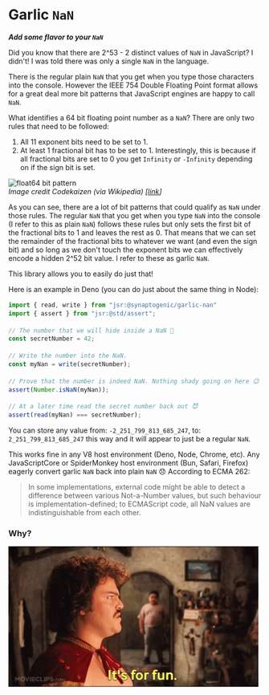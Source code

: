 
# Garlic `NaN`

_**Add some flavor to your `NaN`**_

Did you know that there are 2^53 - 2 distinct values of `NaN` in JavaScript? I
didn't! I was told there was only a single `NaN` in the language.

There is the regular plain `NaN` that you get when you type those characters
into the console. However the IEEE 754 Double Floating Point format allows for
a great deal more bit patterns that JavaScript engines are happy to call
`NaN`.

What identifies a 64 bit floating point number as a `NaN`? There are only two
rules that need to be followed:

1. All 11 exponent bits need to be set to 1.
2. At least 1 fractional bit has to be set to 1. Interestingly, this is
   because if all fractional bits are set to 0 you get `Infinity` or
   `-Infinity` depending on if the sign bit is set.

![float64 bit pattern][bit-pattern]  
_Image credit Codekaizen (via Wikipedia) [[link][bit-pattern-src]]_

As you can see, there are a lot of bit patterns that could qualify as `NaN`
under those rules. The regular `NaN` that you get when you type `NaN` into the
console (I refer to this as plain `NaN`) follows these rules but only sets the
first bit of the fractional bits to 1 and leaves the rest as 0. That means that
we can set the remainder of the fractional bits to whatever we want (and even
the sign bit) and so long as we don't touch the exponent bits we can
effectively encode a hidden 2^52 bit value. I refer to these as garlic `NaN`.

This library allows you to easily do just that!

Here is an example in Deno (you can do just about the same thing in Node):

```typescript
import { read, write } from "jsr:@synaptogenic/garlic-nan"
import { assert } from "jsr:@std/assert";

// The number that we will hide inside a NaN 🤫
const secretNumber = 42;

// Write the number into the NaN.
const myNan = write(secretNumber);

// Prove that the number is indeed NaN. Nothing shady going on here 😉
assert(Number.isNaN(myNan));

// At a later time read the secret number back out 😈
assert(read(myNan) === secretNumber);
```

You can store any value from: `-2_251_799_813_685_247`, to:
`2_251_799_813_685_247` this way and it will appear to just be a regular
`NaN`.

This works fine in any V8 host environment (Deno, Node, Chrome, etc). Any
JavaScriptCore or SpiderMonkey host environment (Bun, Safari, Firefox) eagerly
convert garlic `NaN` back into plain `NaN` 😞 According to ECMA 262:

> In some implementations, external code might be able to detect a difference
> between various Not-a-Number values, but such behaviour is
> implementation-defined; to ECMAScript code, all NaN values are
> indistinguishable from each other.

### Why?

![for fun][for-fun]

[bit-pattern]: https://upload.wikimedia.org/wikipedia/commons/thumb/a/a9/IEEE_754_Double_Floating_Point_Format.svg/618px-IEEE_754_Double_Floating_Point_Format.svg.png
[bit-pattern-src]: https://commons.wikimedia.org/wiki/File:IEEE_754_Double_Floating_Point_Format.svg
[for-fun]: https://raw.githubusercontent.com/synaptogenic/garlic-nan/master/fun.gif
